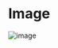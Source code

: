 #  Image
![image](https://user-images.githubusercontent.com/92011625/143988415-050efdf7-e5fb-42be-b64f-391739c04847.png)
